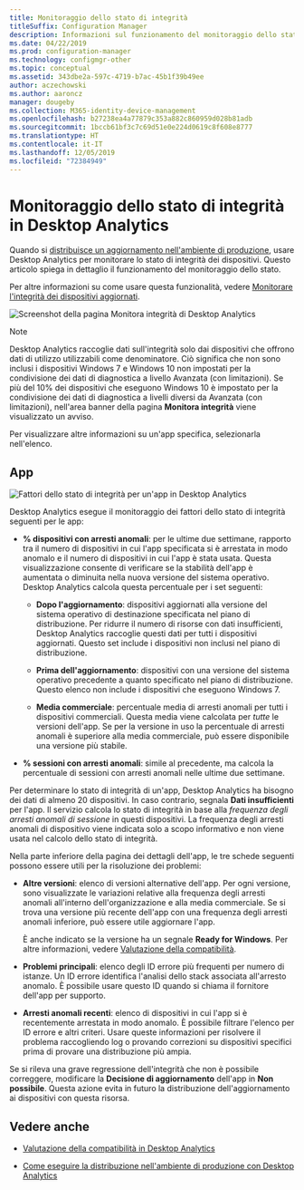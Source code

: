 ```yaml
---
title: Monitoraggio dello stato di integrità
titleSuffix: Configuration Manager
description: Informazioni sul funzionamento del monitoraggio dello stato di integrità in Desktop Analytics.
ms.date: 04/22/2019
ms.prod: configuration-manager
ms.technology: configmgr-other
ms.topic: conceptual
ms.assetid: 343dbe2a-597c-4719-b7ac-45b1f39b49ee
author: aczechowski
ms.author: aaroncz
manager: dougeby
ms.collection: M365-identity-device-management
ms.openlocfilehash: b27238ea4a77879c353a882c860959d028b81adb
ms.sourcegitcommit: 1bccb61bf3c7c69d51e0e224d0619c8f608e8777
ms.translationtype: HT
ms.contentlocale: it-IT
ms.lasthandoff: 12/05/2019
ms.locfileid: "72384949"
---
```

# <a name="health-status-monitoring-in-desktop-analytics"></a>Monitoraggio dello stato di integrità in Desktop Analytics

Quando si [distribuisce un aggiornamento nell'ambiente di produzione](/sccm/desktop-analytics/deploy-prod), usare Desktop Analytics per monitorare lo stato di integrità dei dispositivi. Questo articolo spiega in dettaglio il funzionamento del monitoraggio dello stato.

Per altre informazioni su come usare questa funzionalità, vedere [Monitorare l'integrità dei dispositivi aggiornati](/sccm/desktop-analytics/deploy-prod#bkmk_monitor).

![Screenshot della pagina Monitora integrità di Desktop Analytics](media/monitor-health.png)

> [!NOTE]  
> Desktop Analytics raccoglie dati sull'integrità solo dai dispositivi che offrono dati di utilizzo utilizzabili come denominatore. Ciò significa che non sono inclusi i dispositivi Windows 7 e Windows 10 non impostati per la condivisione dei dati di diagnostica a livello Avanzata (con limitazioni). Se più del 10% dei dispositivi che eseguono Windows 10 è impostato per la condivisione dei dati di diagnostica a livelli diversi da Avanzata (con limitazioni), nell'area banner della pagina **Monitora integrità** viene visualizzato un avviso.  

Per visualizzare altre informazioni su un'app specifica, selezionarla nell'elenco.



## <a name="apps"></a>App

![Fattori dello stato di integrità per un'app in Desktop Analytics](media/monitor-health-status-factors.png)

Desktop Analytics esegue il monitoraggio dei fattori dello stato di integrità seguenti per le app:

- **% dispositivi con arresti anomali**: per le ultime due settimane, rapporto tra il numero di dispositivi in cui l'app specificata si è arrestata in modo anomalo e il numero di dispositivi in cui l'app è stata usata. Questa visualizzazione consente di verificare se la stabilità dell'app è aumentata o diminuita nella nuova versione del sistema operativo. Desktop Analytics calcola questa percentuale per i set seguenti:  

    - **Dopo l'aggiornamento**: dispositivi aggiornati alla versione del sistema operativo di destinazione specificata nel piano di distribuzione. Per ridurre il numero di risorse con dati insufficienti, Desktop Analytics raccoglie questi dati per tutti i dispositivi aggiornati. Questo set include i dispositivi non inclusi nel piano di distribuzione.  

    - **Prima dell'aggiornamento**: dispositivi con una versione del sistema operativo precedente a quanto specificato nel piano di distribuzione. Questo elenco non include i dispositivi che eseguono Windows 7.  

    - **Media commerciale**: percentuale media di arresti anomali per tutti i dispositivi commerciali. Questa media viene calcolata per *tutte* le versioni dell'app. Se per la versione in uso la percentuale di arresti anomali è superiore alla media commerciale, può essere disponibile una versione più stabile.  

- **% sessioni con arresti anomali**: simile al precedente, ma calcola la percentuale di sessioni con arresti anomali nelle ultime due settimane.  

Per determinare lo stato di integrità di un'app, Desktop Analytics ha bisogno dei dati di almeno 20 dispositivi. In caso contrario, segnala **Dati insufficienti** per l'app. Il servizio calcola lo stato di integrità in base alla *frequenza degli arresti anomali di sessione* in questi dispositivi. La frequenza degli arresti anomali di dispositivo viene indicata solo a scopo informativo e non viene usata nel calcolo dello stato di integrità.

Nella parte inferiore della pagina dei dettagli dell'app, le tre schede seguenti possono essere utili per la risoluzione dei problemi:

- **Altre versioni**: elenco di versioni alternative dell'app. Per ogni versione, sono visualizzate le variazioni relative alla frequenza degli arresti anomali all'interno dell'organizzazione e alla media commerciale. Se si trova una versione più recente dell'app con una frequenza degli arresti anomali inferiore, può essere utile aggiornare l'app.  

    È anche indicato se la versione ha un segnale **Ready for Windows**. Per altre informazioni, vedere [Valutazione della compatibilità](compat-assessment.md#driver-risk-assessment).  

- **Problemi principali**: elenco degli ID errore più frequenti per numero di istanze. Un ID errore identifica l'analisi dello stack associata all'arresto anomalo. È possibile usare questo ID quando si chiama il fornitore dell'app per supporto.  

- **Arresti anomali recenti**:  elenco di dispositivi in cui l'app si è recentemente arrestata in modo anomalo. È possibile filtrare l'elenco per ID errore e altri criteri. Usare queste informazioni per risolvere il problema raccogliendo log o provando correzioni su dispositivi specifici prima di provare una distribuzione più ampia.  

Se si rileva una grave regressione dell'integrità che non è possibile correggere, modificare la **Decisione di aggiornamento** dell'app in **Non possibile**. Questa azione evita in futuro la distribuzione dell'aggiornamento ai dispositivi con questa risorsa.


## <a name="see-also"></a>Vedere anche

- [Valutazione della compatibilità in Desktop Analytics](/sccm/desktop-analytics/compat-assessment)  

- [Come eseguire la distribuzione nell'ambiente di produzione con Desktop Analytics](/sccm/desktop-analytics/deploy-prod)  
